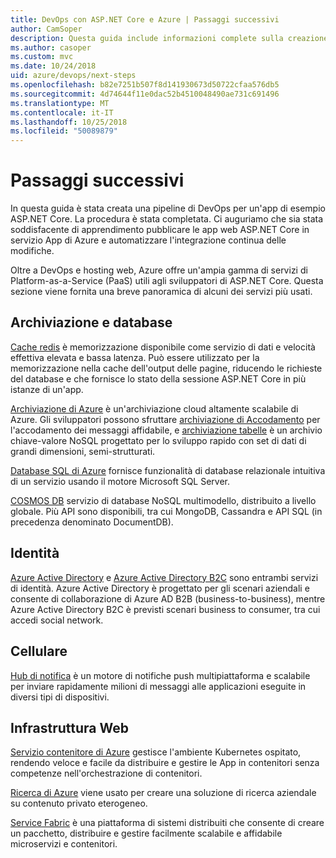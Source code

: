 ```yaml
---
title: DevOps con ASP.NET Core e Azure | Passaggi successivi
author: CamSoper
description: Questa guida include informazioni complete sulla creazione di una pipeline DevOps per un'app ASP.NET Core ospitata in Azure.
ms.author: casoper
ms.custom: mvc
ms.date: 10/24/2018
uid: azure/devops/next-steps
ms.openlocfilehash: b82e7251b507f8d141930673d50722cfaa576db5
ms.sourcegitcommit: 4d74644f11e0dac52b4510048490ae731c691496
ms.translationtype: MT
ms.contentlocale: it-IT
ms.lasthandoff: 10/25/2018
ms.locfileid: "50089879"
---
```

# <a name="next-steps"></a>Passaggi successivi

In questa guida è stata creata una pipeline di DevOps per un'app di esempio ASP.NET Core. La procedura è stata completata. Ci auguriamo che sia stata soddisfacente di apprendimento pubblicare le app web ASP.NET Core in servizio App di Azure e automatizzare l'integrazione continua delle modifiche.

Oltre a DevOps e hosting web, Azure offre un'ampia gamma di servizi di Platform-as-a-Service (PaaS) utili agli sviluppatori di ASP.NET Core. Questa sezione viene fornita una breve panoramica di alcuni dei servizi più usati.

## <a name="storage-and-databases"></a>Archiviazione e database

[Cache redis](/azure/redis-cache/) è memorizzazione disponibile come servizio di dati e velocità effettiva elevata e bassa latenza. Può essere utilizzato per la memorizzazione nella cache dell'output delle pagine, riducendo le richieste del database e che fornisce lo stato della sessione ASP.NET Core in più istanze di un'app.

[Archiviazione di Azure](/azure/storage/) è un'archiviazione cloud altamente scalabile di Azure. Gli sviluppatori possono sfruttare [archiviazione di Accodamento](/azure/storage/queues/storage-queues-introduction) per l'accodamento dei messaggi affidabile, e [archiviazione tabelle](/azure/storage/tables/table-storage-overview) è un archivio chiave-valore NoSQL progettato per lo sviluppo rapido con set di dati di grandi dimensioni, semi-strutturati.

[Database SQL di Azure](/azure/sql-database/) fornisce funzionalità di database relazionale intuitiva di un servizio usando il motore Microsoft SQL Server.

[COSMOS DB](/azure/cosmos-db/) servizio di database NoSQL multimodello, distribuito a livello globale. Più API sono disponibili, tra cui MongoDB, Cassandra e API SQL (in precedenza denominato DocumentDB).

## <a name="identity"></a>Identità

[Azure Active Directory](/azure/active-directory/) e [Azure Active Directory B2C](/azure/active-directory-b2c/) sono entrambi servizi di identità. Azure Active Directory è progettato per gli scenari aziendali e consente di collaborazione di Azure AD B2B (business-to-business), mentre Azure Active Directory B2C è previsti scenari business to consumer, tra cui accedi social network.

## <a name="mobile"></a>Cellulare

[Hub di notifica](/azure/notification-hubs/) è un motore di notifiche push multipiattaforma e scalabile per inviare rapidamente milioni di messaggi alle applicazioni eseguite in diversi tipi di dispositivi.

## <a name="web-infrastructure"></a>Infrastruttura Web

[Servizio contenitore di Azure](/azure/aks/) gestisce l'ambiente Kubernetes ospitato, rendendo veloce e facile da distribuire e gestire le App in contenitori senza competenze nell'orchestrazione di contenitori.

[Ricerca di Azure](/azure/search/) viene usato per creare una soluzione di ricerca aziendale su contenuto privato eterogeneo.

[Service Fabric](/azure/service-fabric/) è una piattaforma di sistemi distribuiti che consente di creare un pacchetto, distribuire e gestire facilmente scalabile e affidabile microservizi e contenitori.
